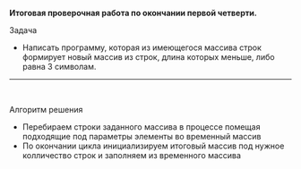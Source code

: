 **Итоговая проверочная работа по окончании первой четверти.** 
  
  Задача
- Написать программу, которая из имеющегося массива строк формирует новый массив из строк, длина которых меньше, либо равна 3 символам.  

---

<br>

Алгоритм решения
* Перебираем строки заданного массива в процессе помещая подходящие под параметры элементы во временный массив
* По окончании цикла инициализируем итоговый массив под нужное колличество строк и заполняем из временного массива

